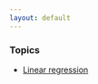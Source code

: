 ```yaml
---
layout: default
---
```


### Topics

- [Linear regression](./jupyter_notebooks_in_html/rdm001_linear_regression/linear_regression.html)
